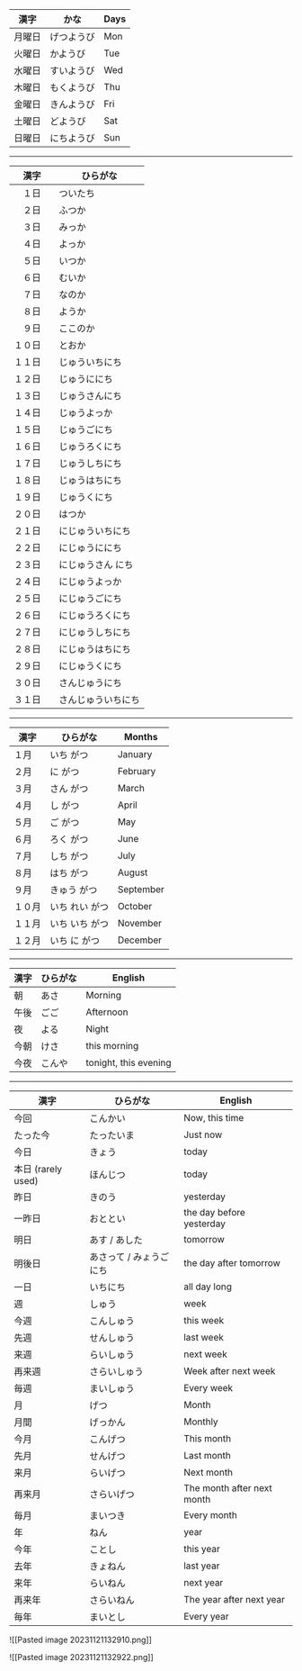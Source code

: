 


| 漢字 | かな | Days |
| --- | --- | --- |
| 月曜日 | げつようび | Mon |
| 火曜日 | かようび   | Tue |
| 水曜日 | すいようび | Wed |
| 木曜日 | もくようび | Thu |
| 金曜日 | きんようび | Fri |
| 土曜日 | どようび   | Sat |
| 日曜日 | にちようび | Sun |

---

| 漢字 | ひらがな | 
| --- | --- |
| 　１日　| ついたち  |
| 　２日　| ふつか  |
| 　３日　| みっか  |
| 　４日　| よっか  |
| 　５日　| いつか  |
| 　６日　| むいか  |
| 　７日　| なのか　|
| 　８日　| ようか  |
| 　９日　| ここのか | 
| １０日　| とおか |
| １１日　| じゅういちにち  |
| １２日　| じゅうににち  |
| １３日　| じゅうさんにち  |
| １４日　| じゅうよっか  |
| １５日　| じゅうごにち  |
| １６日　| じゅうろくにち  |
| １７日　| じゅうしちにち | 
| １８日　| じゅうはちにち  |
| １９日　| じゅうくにち  |
| ２０日　| はつか  |
| ２１日　| にじゅういちにち |
| ２２日　| にじゅうににち  |
| ２３日　| にじゅうさん にち  |
| ２４日　| にじゅうよっか  |
| ２５日　| にじゅうごにち  |
| ２６日　| にじゅうろくにち  |
| ２７日　| にじゅうしちにち  |
| ２８日　| にじゅうはちにち  |
| ２９日　| にじゅうくにち | 
| ３０日　| さんじゅうにち  |
| ３１日  | さんじゅういちにち |

---

| 漢字 | ひらがな | Months |
| --- | --- | --- |
|  １月 | いち がつ  | January |
|  ２月 | に がつ  | February |
|  ３月 | さん がつ  | March|
|  ４月 | し がつ   | April|
|  ５月 | ご がつ  | May|
|  ６月 | ろく がつ  | June|
|  ７月 | しち がつ  | July|
|  ８月 | はち がつ  | August|
|  ９月 | きゅう がつ  | September|
|１０月 | いち れい がつ  | October|
|１１月 | いち いち がつ  | November|
|１２月 | いち に がつ | December|

---

| 漢字 | ひらがな | English |
| --- | --- | --- |
| 朝 | あさ | Morning | 
| 午後 | ごご | Afternoon |
| 夜 | よる | Night | 
|今朝 | けさ | this morning | 
|今夜 | こんや | tonight, this evening | 

---

| 漢字 | ひらがな | English |
| --- | --- | --- |
| 今回   | こんかい | Now, this time | 
| たった今 | たったいま | Just now | 
|今日	|きょう 		|today	|
|本日 (rarely used)  |ほんじつ　　|today 
|昨日 	|きのう		|yesterday
|一昨日 	|おととい		|the day before yesterday
|明日 	| あす / あした		|tomorrow
|明後日 	|あさって / みょうごにち		|the day after tomorrow
|一日 	|いちにち		|all day long
|週 	|しゅう		|week
|今週 	|こんしゅう		|this week
|先週 	|せんしゅう		|last week
|来週 	|らいしゅう		|next week
| 再来週 | さらいしゅう | Week after next week | 
| 毎週   | まいしゅう | Every week | 
| 月 	| げつ		| Month
| 月間  | げっかん | Monthly |
|今月 	|こんげつ		| This month
|先月 	|せんげつ		| Last month
|来月	|らいげつ		| Next month
| 再来月 | さらいげつ | The month after next month
| 毎月   | まいつき | Every month | 
|年	     | ねん		|year
|今年	|ことし		|this year
|去年	|きょねん		|last year
|来年	|らいねん		|next year
|再来年　| さらいねん　| The year after next year | 
| 毎年　| まいとし　| Every year |

![[Pasted image 20231121132910.png]]

![[Pasted image 20231121132922.png]]